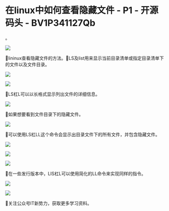 # 在linux中如何查看隐藏文件 - P1 - 开源码头 - BV1P341127Qb

。

![](img/a151f523937a6971e8c97811d189a443_1.png)

🎼lininux查看隐藏文件的方法。🎼LS及list用来显示当前目录清单或指定目录清单下的文件以及文件目录。



![](img/a151f523937a6971e8c97811d189a443_3.png)

![](img/a151f523937a6971e8c97811d189a443_4.png)

🎼LS杠L可以以长格式显示列出文件的详细信息。

![](img/a151f523937a6971e8c97811d189a443_6.png)

🎼如果想要看到文件目录下的隐藏文件。

![](img/a151f523937a6971e8c97811d189a443_8.png)

🎼可以使用LS杠LL这个命令会显示出目录文件下的所有文件，并包含隐藏文件。

![](img/a151f523937a6971e8c97811d189a443_10.png)

![](img/a151f523937a6971e8c97811d189a443_11.png)

![](img/a151f523937a6971e8c97811d189a443_12.png)

🎼在一些发行版本中，LIS杠L可以使用简化的LL命令来实现同样的指令。

![](img/a151f523937a6971e8c97811d189a443_14.png)

![](img/a151f523937a6971e8c97811d189a443_15.png)

🎼关注公众号IT新势力，获取更多学习资料。
